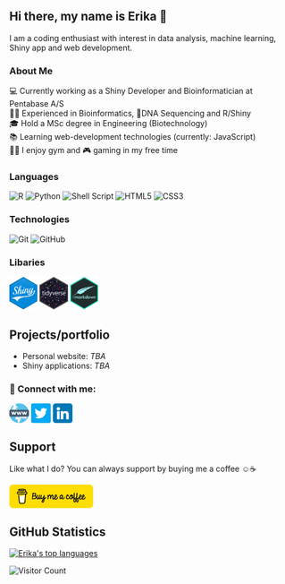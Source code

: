 ## Hi there, my name is Erika 👋

<p>
I am a coding enthusiast with interest in data analysis, machine learning, Shiny app and web development.
</p>

### About Me
💻 Currently working as a Shiny Developer and Bioinformatician at Pentabase A/S
<br>
👨‍💻 Experienced in Bioinformatics, 🧬DNA Sequencing and R/Shiny
<br>
🎓 Hold a MSc degree in Engineering (Biotechnology)
<br>
📚 Learning web-development technologies (currently: JavaScript)
<br>
🏋️‍♀️ I enjoy gym and 🎮 gaming in my free time



### Languages

![R](https://img.shields.io/badge/r-%23276DC3.svg?style=for-the-badge&logo=r&logoColor=white) ![Python](https://img.shields.io/badge/python-3670A0?style=for-the-badge&logo=python&logoColor=ffdd54) ![Shell Script](https://img.shields.io/badge/shell_script-%23121011.svg?style=for-the-badge&logo=gnu-bash&logoColor=white) 
![HTML5](https://img.shields.io/badge/HTML5-E34F26?style=for-the-badge&logo=html5&logoColor=white) ![CSS3](https://img.shields.io/badge/CSS3-1572B6?style=for-the-badge&logo=css3&logoColor=white)

### Technologies
![Git](https://img.shields.io/badge/git-%23F05033.svg?style=for-the-badge&logo=git&logoColor=white) ![GitHub](https://img.shields.io/badge/github-%23121011.svg?style=for-the-badge&logo=github&logoColor=white)

### Libaries
<p>
<img src="badges/shiny.png" style = "width: 10%; height: auto;"/>
<img src="badges/tidyverse.png" style = "width: 10%; height: auto;"/>
<img src="badges/rmarkdown.png" style = "width: 10%; height: auto;"/>
</p>

## Projects/portfolio
- Personal website: *TBA*
- Shiny applications: *TBA*

### 🔗 Connect with me:
<p align="left">
<a href="https://erikadva.github.io" target="blank"><img align="center" src="socials/www.png" alt="www icon" title="Visit my personal website" height="35" width="35" /></a>
<a href="https://twitter.com/erikadva" target="blank"><img align="center" src="socials/twitter.png" alt="Twitter icon" title="Follow me on Twitter" height="35" width="35" /></a>
<a href="https://www.linkedin.com/in/erika-dvarionaite/" target="blank"><img align="center" src="socials/linkedin.png" alt="LinkedIn icon" title="Connect with me on LinkedIn" height="35" width="35" /></a>

</p>

## Support

Like what I do? You can always support by buying me a coffee :relaxed:☕

<a href="https://www.buymeacoffee.com/erikadva" target="blank"><img align="center" src="badges/bmc-button.png" alt="Buy me a coffee button" title="Support my open-source work" height="auto" width="150" /></a>

## GitHub Statistics

[![Erika's top languages](https://github-readme-stats.vercel.app/api/top-langs/?username=ErikaDva&theme=blue-green)](https://github.com/anuraghazra/github-readme-stats)

![Visitor Count](https://visitor-badge.glitch.me/badge?page_id=ErikaDva)
